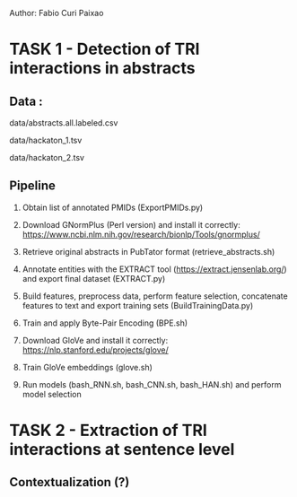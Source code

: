 Author: Fabio Curi Paixao

# TASK 1 - Detection of TRI interactions in abstracts

## Data : 
data/abstracts.all.labeled.csv

data/hackaton_1.tsv

data/hackaton_2.tsv

## Pipeline

1. Obtain list of annotated PMIDs (ExportPMIDs.py)

2. Download GNormPlus (Perl version) and install it correctly: https://www.ncbi.nlm.nih.gov/research/bionlp/Tools/gnormplus/

3. Retrieve original abstracts in PubTator format (retrieve_abstracts.sh)

4. Annotate entities with the EXTRACT tool (https://extract.jensenlab.org/) and export final dataset (EXTRACT.py)

5. Build features, preprocess data, perform feature selection, concatenate features to text and export training sets (BuildTrainingData.py)

6. Train and apply Byte-Pair Encoding (BPE.sh)

7. Download GloVe and install it correctly: https://nlp.stanford.edu/projects/glove/

8. Train GloVe embeddings (glove.sh)

9. Run models (bash_RNN.sh, bash_CNN.sh, bash_HAN.sh) and perform model selection

# TASK 2 - Extraction of TRI interactions at sentence level

## Contextualization (?)

